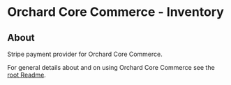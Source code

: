 # Orchard Core Commerce - Inventory

## About

Stripe payment provider for Orchard Core Commerce.

For general details about and on using Orchard Core Commerce see the [root Readme](../../../Readme.md).
